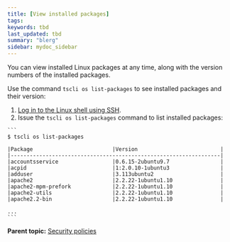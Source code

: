 ```yaml
---
title: [View installed packages]
tags: 
keywords: tbd
last_updated: tbd
summary: "blerg"
sidebar: mydoc_sidebar
---
```

You can view installed Linux packages at any time, along with the version numbers of the installed packages.

Use the command `tscli os list-packages` to see installed packages and their version:

1.   [Log in to the Linux shell using SSH](../setup/login_console.html#).
2.   Issue the `tscli os list-packages` command to list installed packages:

    ```
    $ tscli os list-packages

    |Package                         |Version                          |
    |------------------------------------------------------------------|
    |accountsservice                 |0.6.15-2ubuntu9.7                |
    |acpid                           |1:2.0.10-1ubuntu3                |
    |adduser                         |3.113ubuntu2                     |
    |apache2                         |2.2.22-1ubuntu1.10               |
    |apache2-mpm-prefork             |2.2.22-1ubuntu1.10               |
    |apache2-utils                   |2.2.22-1ubuntu1.10               |
    |apache2.2-bin                   |2.2.22-1ubuntu1.10               |

    ...
    ```


**Parent topic:** [Security policies](../../admin/data_security/security_policy.html)
